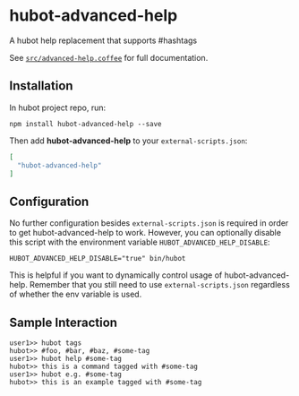 # hubot-advanced-help

A hubot help replacement that supports #hashtags

See [`src/advanced-help.coffee`](src/advanced-help.coffee) for full documentation.

## Installation

In hubot project repo, run:

`npm install hubot-advanced-help --save`

Then add **hubot-advanced-help** to your `external-scripts.json`:

```json
[
  "hubot-advanced-help"
]
```

## Configuration

No further configuration besides `external-scripts.json` is required in order to get hubot-advanced-help to work.
However, you can optionally disable this script with the environment variable `HUBOT_ADVANCED_HELP_DISABLE`:

```shell
HUBOT_ADVANCED_HELP_DISABLE="true" bin/hubot
```

This is helpful if you want to dynamically control usage of hubot-advanced-help.
Remember that you still need to use `external-scripts.json` regardless of whether the env variable is used.

## Sample Interaction

```
user1>> hubot tags
hubot>> #foo, #bar, #baz, #some-tag
user1>> hubot help #some-tag
hubot>> this is a command tagged with #some-tag
user1>> hubot e.g. #some-tag
hubot>> this is an example tagged with #some-tag
```
